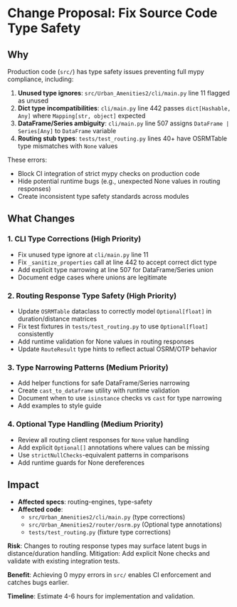 # Change Proposal: Fix Source Code Type Safety

## Why

Production code (`src/`) has type safety issues preventing full mypy compliance, including:

1. **Unused type ignores**: `src/Urban_Amenities2/cli/main.py` line 11 flagged as unused
2. **Dict type incompatibilities**: `cli/main.py` line 442 passes `dict[Hashable, Any]` where `Mapping[str, object]` expected
3. **DataFrame/Series ambiguity**: `cli/main.py` line 507 assigns `DataFrame | Series[Any]` to `DataFrame` variable
4. **Routing stub types**: `tests/test_routing.py` lines 40+ have OSRMTable type mismatches with `None` values

These errors:

- Block CI integration of strict mypy checks on production code
- Hide potential runtime bugs (e.g., unexpected None values in routing responses)
- Create inconsistent type safety standards across modules

## What Changes

### 1. CLI Type Corrections (High Priority)

- Fix unused type ignore at `cli/main.py` line 11
- Fix `_sanitize_properties` call at line 442 to accept correct dict type
- Add explicit type narrowing at line 507 for DataFrame/Series union
- Document edge cases where unions are legitimate

### 2. Routing Response Type Safety (High Priority)

- Update `OSRMTable` dataclass to correctly model `Optional[float]` in duration/distance matrices
- Fix test fixtures in `tests/test_routing.py` to use `Optional[float]` consistently
- Add runtime validation for None values in routing responses
- Update `RouteResult` type hints to reflect actual OSRM/OTP behavior

### 3. Type Narrowing Patterns (Medium Priority)

- Add helper functions for safe DataFrame/Series narrowing
- Create `cast_to_dataframe` utility with runtime validation
- Document when to use `isinstance` checks vs `cast` for type narrowing
- Add examples to style guide

### 4. Optional Type Handling (Medium Priority)

- Review all routing client responses for `None` value handling
- Add explicit `Optional[]` annotations where values can be missing
- Use `strictNullChecks`-equivalent patterns in comparisons
- Add runtime guards for None dereferences

## Impact

- **Affected specs**: routing-engines, type-safety
- **Affected code**:
  - `src/Urban_Amenities2/cli/main.py` (type corrections)
  - `src/Urban_Amenities2/router/osrm.py` (Optional type annotations)
  - `tests/test_routing.py` (fixture type corrections)

**Risk**: Changes to routing response types may surface latent bugs in distance/duration handling. Mitigation: Add explicit None checks and validate with existing integration tests.

**Benefit**: Achieving 0 mypy errors in `src/` enables CI enforcement and catches bugs earlier.

**Timeline**: Estimate 4-6 hours for implementation and validation.
